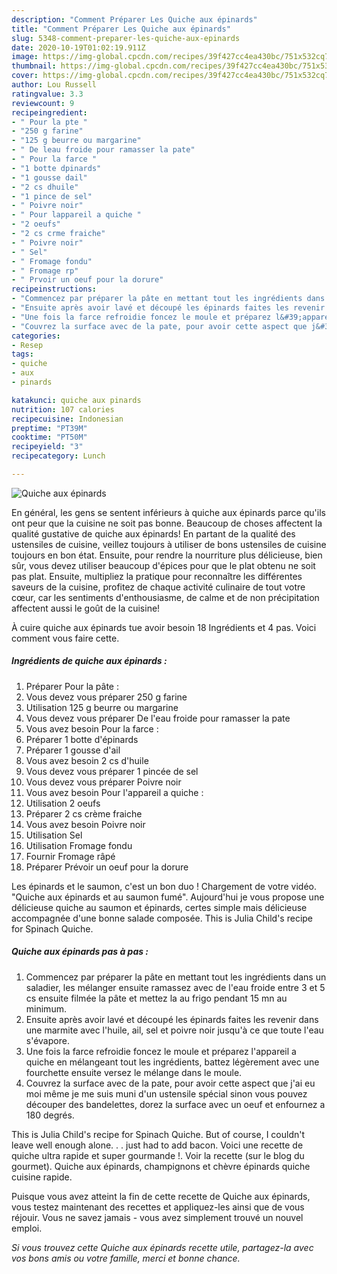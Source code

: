 ```yaml
---
description: "Comment Préparer Les Quiche aux épinards"
title: "Comment Préparer Les Quiche aux épinards"
slug: 5348-comment-preparer-les-quiche-aux-epinards
date: 2020-10-19T01:02:19.911Z
image: https://img-global.cpcdn.com/recipes/39f427cc4ea430bc/751x532cq70/quiche-aux-epinards-photo-principale-de-la-recette.jpg
thumbnail: https://img-global.cpcdn.com/recipes/39f427cc4ea430bc/751x532cq70/quiche-aux-epinards-photo-principale-de-la-recette.jpg
cover: https://img-global.cpcdn.com/recipes/39f427cc4ea430bc/751x532cq70/quiche-aux-epinards-photo-principale-de-la-recette.jpg
author: Lou Russell
ratingvalue: 3.3
reviewcount: 9
recipeingredient:
- " Pour la pte "
- "250 g farine"
- "125 g beurre ou margarine"
- " De leau froide pour ramasser la pate"
- " Pour la farce "
- "1 botte dpinards"
- "1 gousse dail"
- "2 cs dhuile"
- "1 pince de sel"
- " Poivre noir"
- " Pour lappareil a quiche "
- "2 oeufs"
- "2 cs crme fraiche"
- " Poivre noir"
- " Sel"
- " Fromage fondu"
- " Fromage rp"
- " Prvoir un oeuf pour la dorure"
recipeinstructions:
- "Commencez par préparer la pâte en mettant tout les ingrédients dans un saladier, les mélanger ensuite ramassez avec de l&#39;eau froide entre 3 et 5 cs ensuite filmée la pâte et mettez la au frigo pendant 15 mn au minimum."
- "Ensuite après avoir lavé et découpé les épinards faites les revenir dans une marmite avec l&#39;huile, ail, sel et poivre noir jusqu&#39;à ce que toute l&#39;eau s&#39;évapore."
- "Une fois la farce refroidie foncez le moule et préparez l&#39;appareil a quiche en mélangeant tout les ingrédients, battez légèrement avec une fourchette ensuite versez le mélange dans le moule."
- "Couvrez la surface avec de la pate, pour avoir cette aspect que j&#39;ai eu moi même je me suis muni d&#39;un ustensile spécial sinon vous pouvez découper des bandelettes, dorez la surface avec un oeuf et enfournez a 180 degrés."
categories:
- Resep
tags:
- quiche
- aux
- pinards

katakunci: quiche aux pinards 
nutrition: 107 calories
recipecuisine: Indonesian
preptime: "PT39M"
cooktime: "PT50M"
recipeyield: "3"
recipecategory: Lunch

---
```



![Quiche aux épinards](https://img-global.cpcdn.com/recipes/39f427cc4ea430bc/751x532cq70/quiche-aux-epinards-photo-principale-de-la-recette.jpg)

En général, les gens se sentent inférieurs à quiche aux épinards parce qu'ils ont peur que la cuisine ne soit pas bonne. Beaucoup de choses affectent la qualité gustative de quiche aux épinards! En partant de la qualité des ustensiles de cuisine, veillez toujours à utiliser de bons ustensiles de cuisine toujours en bon état. Ensuite, pour rendre la nourriture plus délicieuse, bien sûr, vous devez utiliser beaucoup d'épices pour que le plat obtenu ne soit pas plat. Ensuite, multipliez la pratique pour reconnaître les différentes saveurs de la cuisine, profitez de chaque activité culinaire de tout votre cœur, car les sentiments d'enthousiasme, de calme et de non précipitation affectent aussi le goût de la cuisine!

<!--inarticleads1-->

À cuire quiche aux épinards tue avoir besoin 18 Ingrédients et 4 pas. Voici comment vous faire cette.

##### Ingrédients de quiche aux épinards :

1. Préparer  Pour la pâte :
1. Vous devez vous préparer 250 g farine
1. Utilisation 125 g beurre ou margarine
1. Vous devez vous préparer  De l&#39;eau froide pour ramasser la pate
1. Vous avez besoin  Pour la farce :
1. Préparer 1 botte d&#39;épinards
1. Préparer 1 gousse d&#39;ail
1. Vous avez besoin 2 cs d&#39;huile
1. Vous devez vous préparer 1 pincée de sel
1. Vous devez vous préparer  Poivre noir
1. Vous avez besoin  Pour l&#39;appareil a quiche :
1. Utilisation 2 oeufs
1. Préparer 2 cs crème fraiche
1. Vous avez besoin  Poivre noir
1. Utilisation  Sel
1. Utilisation  Fromage fondu
1. Fournir  Fromage râpé
1. Préparer  Prévoir un oeuf pour la dorure


Les épinards et le saumon, c&#39;est un bon duo ! Chargement de votre vidéo. &#34;Quiche aux épinards et au saumon fumé&#34;. Aujourd&#39;hui je vous propose une délicieuse quiche au saumon et épinards, certes simple mais délicieuse accompagnée d&#39;une bonne salade composée. This is Julia Child&#39;s recipe for Spinach Quiche. 

<!--inarticleads2-->

##### Quiche aux épinards pas à pas :

1. Commencez par préparer la pâte en mettant tout les ingrédients dans un saladier, les mélanger ensuite ramassez avec de l&#39;eau froide entre 3 et 5 cs ensuite filmée la pâte et mettez la au frigo pendant 15 mn au minimum.
1. Ensuite après avoir lavé et découpé les épinards faites les revenir dans une marmite avec l&#39;huile, ail, sel et poivre noir jusqu&#39;à ce que toute l&#39;eau s&#39;évapore.
1. Une fois la farce refroidie foncez le moule et préparez l&#39;appareil a quiche en mélangeant tout les ingrédients, battez légèrement avec une fourchette ensuite versez le mélange dans le moule.
1. Couvrez la surface avec de la pate, pour avoir cette aspect que j&#39;ai eu moi même je me suis muni d&#39;un ustensile spécial sinon vous pouvez découper des bandelettes, dorez la surface avec un oeuf et enfournez a 180 degrés.


This is Julia Child&#39;s recipe for Spinach Quiche. But of course, I couldn&#39;t leave well enough alone. . . just had to add bacon. Voici une recette de quiche ultra rapide et super gourmande !. Voir la recette (sur le blog du gourmet). Quiche aux épinards, champignons et chèvre épinards quiche cuisine rapide. 

<!--inarticleads1-->

<p>
Puisque vous avez atteint la fin de cette recette de Quiche aux épinards, vous testez maintenant des recettes et appliquez-les ainsi que de vous réjouir. Vous ne savez jamais - vous avez simplement trouvé un nouvel emploi.
</p>

<p>
<i>Si vous trouvez cette Quiche aux épinards recette utile, partagez-la avec vos bons amis ou votre famille, merci et bonne chance.</i>
</p>
